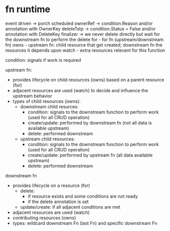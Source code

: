 # fn runtime

event driven -> porch scheduled
ownerRef -> condition.Reason and/or annotation with OwnerKey
deleteTstp -> condition.Status = False and/or annotation with DeleteKey
finalizer -> we never delete directly but wait for the downstream fn to perform the delete
for - for fn (upstream/downstream fn)
owns - upstream fn: child resource that get created; downstream fn the resources it depends upon
watch - extra resources relevant for this function

condition: signals if work is required

upstream fn:
- provides lifecycle on child resources (owns) based on a parent resource (for)
- adjacent resources are used (watch) to decide and influence the upstream behavior
- types of child resources (owns):
    - downstream child resurces:
        - condition: signals to the downstream function to perform work (used for all CRUD operation)
        - create/update: performed by downstream fn (not all data is available upstream)
        - delete: performed downstream
    - upstream child resources:
        - condition: signals to the downstream function to perform work (used for all CRUD operation)
        - create/update: performed by upstream fn (all data available upstream)
        - delete: performed downstream

downstream fn
- provides lifecycle on a resource (for)
    - delete: 
        - if resource exists and some conditions are not ready
        - if the delete annotation is set
    - update/create: if all adjacent conditions are met
- adjacent resources are used (watch)
- contributing resources (owns)
- types: wildcard downstream Fn (last Fn) and specific downstream Fn